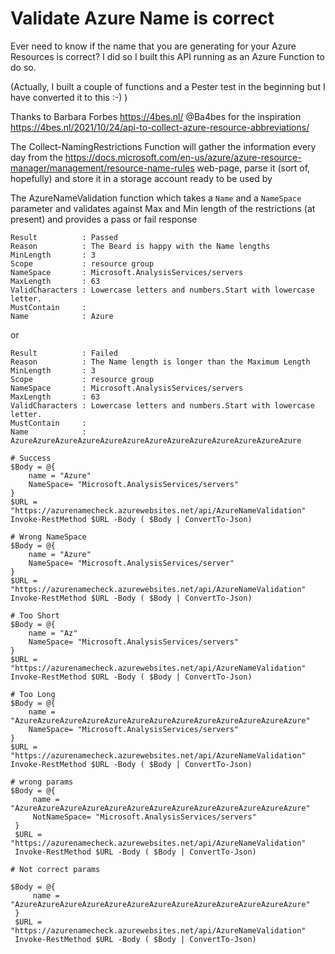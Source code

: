 # Validate Azure Name is correct

Ever need to know if the name that you are generating for your Azure Resources is correct? I did so I built this API running as an Azure Function to do so.

(Actually, I built a couple of functions and a Pester test in the beginning but I have converted it to this :-) )

Thanks to Barbara Forbes https://4bes.nl/  @Ba4bes for the inspiration https://4bes.nl/2021/10/24/api-to-collect-azure-resource-abbreviations/

The Collect-NamingRestrictions Function will gather the information every day from the https://docs.microsoft.com/en-us/azure/azure-resource-manager/management/resource-name-rules web-page, parse it (sort of, hopefully) and store it in a storage account ready to be used by  

The AzureNameValidation function which takes a `Name` and a `NameSpace` parameter and validates against Max and Min length of the restrictions (at present) and provides a pass or fail response  

````
Result          : Passed
Reason          : The Beard is happy with the Name lengths
MinLength       : 3
Scope           : resource group
NameSpace       : Microsoft.AnalysisServices/servers
MaxLength       : 63
ValidCharacters : Lowercase letters and numbers.Start with lowercase letter.
MustContain     : 
Name            : Azure
````  
or  

````
Result          : Failed
Reason          : The Name length is longer than the Maximum Length
MinLength       : 3
Scope           : resource group
NameSpace       : Microsoft.AnalysisServices/servers
MaxLength       : 63
ValidCharacters : Lowercase letters and numbers.Start with lowercase letter.
MustContain     : 
Name            : AzureAzureAzureAzureAzureAzureAzureAzureAzureAzureAzureAzureAzure
````

````
# Success
$Body = @{
    name = "Azure"
    NameSpace= "Microsoft.AnalysisServices/servers"
}
$URL = "https://azurenamecheck.azurewebsites.net/api/AzureNameValidation"
Invoke-RestMethod $URL -Body ( $Body | ConvertTo-Json)

# Wrong NameSpace
$Body = @{
    name = "Azure"
    NameSpace= "Microsoft.AnalysisServices/server"
}
$URL = "https://azurenamecheck.azurewebsites.net/api/AzureNameValidation"
Invoke-RestMethod $URL -Body ( $Body | ConvertTo-Json)

# Too Short
$Body = @{
    name = "Az"
    NameSpace= "Microsoft.AnalysisServices/servers"
}
$URL = "https://azurenamecheck.azurewebsites.net/api/AzureNameValidation"
Invoke-RestMethod $URL -Body ( $Body | ConvertTo-Json)

# Too Long
$Body = @{
    name = "AzureAzureAzureAzureAzureAzureAzureAzureAzureAzureAzureAzureAzure"
    NameSpace= "Microsoft.AnalysisServices/servers"
}
$URL = "https://azurenamecheck.azurewebsites.net/api/AzureNameValidation"
Invoke-RestMethod $URL -Body ( $Body | ConvertTo-Json)

# wrong params
$Body = @{
     name = "AzureAzureAzureAzureAzureAzureAzureAzureAzureAzureAzureAzureAzure"
     NotNameSpace= "Microsoft.AnalysisServices/servers"
 }
 $URL = "https://azurenamecheck.azurewebsites.net/api/AzureNameValidation"
 Invoke-RestMethod $URL -Body ( $Body | ConvertTo-Json)

# Not correct params

$Body = @{
     name = "AzureAzureAzureAzureAzureAzureAzureAzureAzureAzureAzureAzureAzure"
 }                                                     
 $URL = "https://azurenamecheck.azurewebsites.net/api/AzureNameValidation"
 Invoke-RestMethod $URL -Body ( $Body | ConvertTo-Json)

````